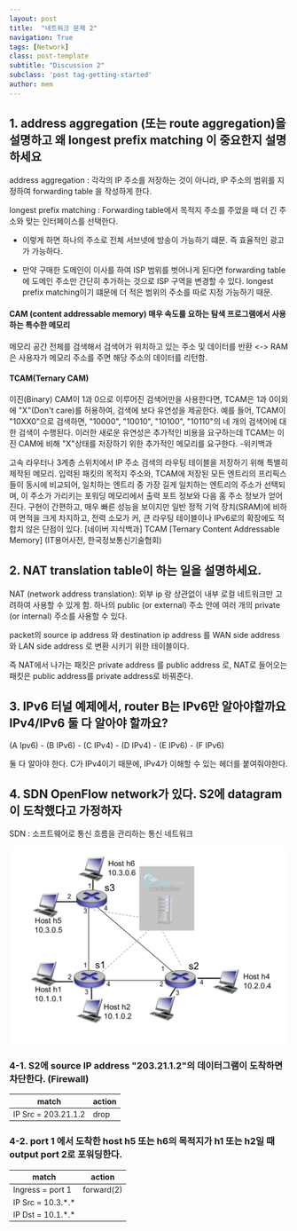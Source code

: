 ```yaml
---
layout: post
title:  "네트워크 문제 2"
navigation: True
tags: [Network]
class: post-template
subtitle: "Discussion 2"
subclass: 'post tag-getting-started'
author: mem
---
```



## 1. address aggregation (또는 route aggregation)을 설명하고 왜 longest prefix matching 이 중요한지 설명하세요

address aggregation : 각각의 IP 주소를 저장하는 것이 아니라, IP 주소의 범위를 지정하여 forwarding table 을 작성하게 한다.

longest prefix matching : Forwarding table에서 목적지 주소를 주었을 때 더 긴 주소와 맞는 인터페이스를 선택한다.
- 이렇게 하면 하나의 주소로 전체 서브넷에 방송이 가능하기 떄문. 즉 효율적인 광고가 가능하다.

- 만약 구매한 도메인이 이사를 하여 ISP 범위를 벗어나게 된다면 forwarding table에 도메인 주소만 간단히 추가하는 것으로 ISP 구역을 변경할 수 있다. longest prefix matching이기 떄문에 더 적은 범위의 주소를 따로 지정 가능하기 때문.

#### CAM (content addressable memory) 매우 속도를 요하는 탐색 프로그램에서 사용하는 특수한 메모리

메모리 공간 전체를 검색해서 검색어가 위치하고 있는 주소 및 데이터를 반환
<-> RAM 은 사용자가 메모리 주소를 주면 해당 주소의 데이터를 리턴함.

#### TCAM(Ternary CAM)
이진(Binary) CAM이 1과 0으로 이루어진 검색어만을 사용한다면, TCAM은 1과 0이외에 "X"(Don't care)를 허용하여, 검색에 보다 유연성을 제공한다. 예를 들어, TCAM이 "10XX0"으로 검색하면, "10000", "10010", "10100", "10110"의 네 개의 검색어에 대한 검색이 수행된다. 이러한 새로운 유연성은 추가적인 비용을 요구하는데 TCAM는 이진 CAM에 비해 "X"상태를 저장하기 위한 추가적인 메모리를 요구한다.
-위키백과

고속 라우터나 3계층 스위치에서 IP 주소 검색의 라우팅 테이블을 저장하기 위해 특별히 제작된 메모리. 입력된 패킷의 목적지 주소와, TCAM에 저장된 모든 엔트리의 프리픽스들이 동시에 비교되어, 일치하는 엔트리 중 가장 길게 일치하는 엔트리의 주소가 선택되며, 이 주소가 가리키는 포워딩 메모리에서 출력 포트 정보와 다음 홈 주소 정보가 얻어진다. 구현이 간편하고, 매우 빠른 성능을 보이지만 일반 정적 기억 장치(SRAM)에 비하여 면적을 크게 차지하고, 전력 소모가 커, 큰 라우팅 테이블이나 IPv6로의 확장에도 적합치 않은 단점이 있다.
[네이버 지식백과] TCAM [Ternary Content Addressable Memory] (IT용어사전, 한국정보통신기술협회)



## 2. NAT translation table이 하는 일을 설명하세요.

NAT (network address translation): 외부 ip 랑 상관없이 내부 로컬 네트워크만 고려하여 사용할 수 있게 함. 하나의 public (or external) 주소 안에 여러 개의 private (or internal) 주소를 사용할 수 있다. 

packet의 source ip address 와 destination ip address 를 WAN side address 와 LAN side address 로 변환 시키기 위한 테이블이다.

즉 NAT에서 나가는 패킷은 private address 를  public address 로, NAT로 들어오는 패킷은 public address를 private address로 바꿔준다.


## 3. IPv6 터널 예제에서, router B는 IPv6만 알아야할까요 IPv4/IPv6 둘 다 알아야 할까요?

(A Ipv6) - (B IPv6) - (C IPv4) - (D IPv4) - (E IPv6) - (F IPv6)

둘 다 알아야 한다.
C가 IPv4이기 때문에, IPv4가 이해할 수 있는 헤더를 붙여줘야한다.


## 4. SDN OpenFlow network가 있다. S2에 datagram이 도착했다고 가정하자

SDN : 소프트웨어로 통신 흐름을 관리하는 통신 네트워크

![Alt text](/assets/images/post/discussion2-SDN-openflow.png)

### 4-1. S2에 source IP address "203.21.1.2"의 데이터그램이 도착하면 차단한다. (Firewall)

| match               | action |
|---------------------|--------|
| IP Src = 203.21.1.2 | drop   |

### 4-2. port 1 에서 도착한 host h5 또는 h6의 목적지가 h1 또는 h2일 때 output port 2로 포워딩한다.

| match               | action |
|---------------------|--------|
|Ingress = port 1     | forward(2)   |
| IP Src = 10.3.\*.\* | |
| IP Dst = 10.1.\*.\* | |

